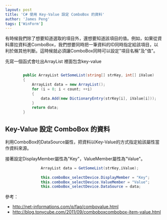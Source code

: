 ```yaml
---
layout: post
title: 'C# 使用 Key-Value 設定 ComboBox 的資料'
author: 'James Peng'
tags: ['WinForm']
---
```


有時候我們除了想要知道選取的項目外，還想要知道該項目的值。例如，如果從資料庫拉資料進ComboBox，我們想要同時把一筆資料的ID同時指定給該項目，以利於做其他判斷。這時候就必須讓ComboBox同時可以設定"項目名稱"及"值"。 

先寫一個函式會吐出ArrayList 裡面包含key-value

~~~csharp

        public ArrayList GetSomeList(string[] strKey, int[] iValue)
        {
            ArrayList data = new ArrayList();
            for (i = 0; i < count; ++i)
            {
                data.Add(new DictionaryEntry(strKey[i], iValue[i]));
            }
            return data;
        }
~~~


## Key-Value 設定 ComboBox 的資料 ##

利用ComboBox的DataSource屬性，把資料以Key-Value的方式指定給該屬性當作資料來源。

接著設定DisplayMember屬性為"Key"，ValueMember屬性為"Value"。 

~~~csharp
                ArrayList data = GetSomeList(strKey,iValue);
                
                this.comboBox_selectDevice.DisplayMember = "Key";
                this.comboBox_selectDevice.ValueMember = "Value";
                this.comboBox_selectDevice.DataSource = data;
~~~




參考：

- http://net-informations.com/q/faq/combovalue.html
- http://blog.tonycube.com/2011/09/comboboxcombobox-item-value.html
